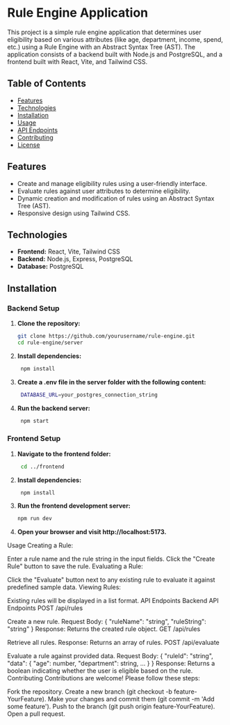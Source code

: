 # Rule Engine Application

This project is a simple rule engine application that determines user eligibility based on various attributes (like age, department, income, spend, etc.) using a Rule Engine with an Abstract Syntax Tree (AST). The application consists of a backend built with Node.js and PostgreSQL, and a frontend built with React, Vite, and Tailwind CSS.

## Table of Contents

- [Features](#features)
- [Technologies](#technologies)
- [Installation](#installation)
- [Usage](#usage)
- [API Endpoints](#api-endpoints)
- [Contributing](#contributing)
- [License](#license)

## Features

- Create and manage eligibility rules using a user-friendly interface.
- Evaluate rules against user attributes to determine eligibility.
- Dynamic creation and modification of rules using an Abstract Syntax Tree (AST).
- Responsive design using Tailwind CSS.

## Technologies

- **Frontend:** React, Vite, Tailwind CSS
- **Backend:** Node.js, Express, PostgreSQL
- **Database:** PostgreSQL

## Installation

### Backend Setup

1. **Clone the repository:**

   ```bash
   git clone https://github.com/yourusername/rule-engine.git
   cd rule-engine/server
2. **Install dependencies:**

   ```bash
    npm install

3. **Create a .env file in the server folder with the following content:**
   ```bash
    DATABASE_URL=your_postgres_connection_string

4. **Run the backend server:**

   ```bash
    npm start


### Frontend Setup
1. **Navigate to the frontend folder:**

   ```bash
    cd ../frontend

2. **Install dependencies:**
   ```bash
    npm install

3. **Run the frontend development server:**

    ```bash
    npm run dev

4. **Open your browser and visit http://localhost:5173.**

Usage
Creating a Rule:

Enter a rule name and the rule string in the input fields.
Click the "Create Rule" button to save the rule.
Evaluating a Rule:

Click the "Evaluate" button next to any existing rule to evaluate it against predefined sample data.
Viewing Rules:

Existing rules will be displayed in a list format.
API Endpoints
Backend API Endpoints
POST /api/rules

Create a new rule.
Request Body: { "ruleName": "string", "ruleString": "string" }
Response: Returns the created rule object.
GET /api/rules

Retrieve all rules.
Response: Returns an array of rules.
POST /api/evaluate

Evaluate a rule against provided data.
Request Body: { "ruleId": "string", "data": { "age": number, "department": string, ... } }
Response: Returns a boolean indicating whether the user is eligible based on the rule.
Contributing
Contributions are welcome! Please follow these steps:

Fork the repository.
Create a new branch (git checkout -b feature-YourFeature).
Make your changes and commit them (git commit -m 'Add some feature').
Push to the branch (git push origin feature-YourFeature).
Open a pull request.
